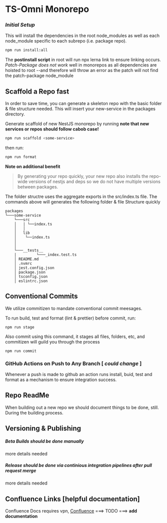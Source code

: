 # TS-Omni Monorepo

### _Initial Setup_

This will install the dependencies in the root node_modules as well as each node_module specific to each subrepo (i.e. package repo).

```sh
npm run install:all
```

The **postinstall script** in root will run npx lerna link to ensure linking occurs. _Patch-Package does not work_ well in monorepos as all dependencies are hoisted to root --and therefore will throw an error as the patch will not find the patch-package node_module

## Scaffold a Repo fast

In order to save time, you can generate a skeleton repo with the basic folder & file structure needed. This will insert your new-service in the packages directory.

Generate scaffold of new NestJS monorepo by running **note that new services or repos should follow cabob case!**

```sh
npm run scaffold <some-service>
```

then run:

```sh
npm run format
```

**Note on additional benefit**

> By generating your repo quickly,
> your new repo also installs the repo-wide versions of nestjs and deps
> so we do not have multiple versions between packages.

The folder structre uses the aggregate exports in the src/index.ts file.
The commands above will generates the following folder & file Structure quickly

```
packages
└───some-service
    └───src
    │   | └──index.ts
    │   │
    │   lib
    │    └──index.ts
    │
    │
    └───__tests__
    |         └───_index.test.ts
    │ README.md
    │ .nvmrc
    │ jest.config.json
    │ package.json
    │ tsconfig.json
    │ eslintrc.json
```

## Conventional Commits

We utilize commitizen to mandate conventional commit meesages.

To run build, test and format (lint & prettier) before commit, run:

```
npm run stage
```

Also commit using this command, it stages all files, folders, etc, and commitizen will guild you through the process

```
npm run commit
```

### GitHub Actions on Push to Any Branch [ *could change* ]

Whenever a push is made to github an action runs install, buid, test and format as a mechanism to ensure integration success.

## Repo ReadMe

When building out a new repo we should document things to be done, still. During the building process.

## Versioning & Publishing

##### Beta Builds should be done manually

more details needed

##### Release should be done via continious integration pipelines after pull request merge

more details needed

## Confluence Links [helpful documentation]

Confluence Docs requires vpn, [Confluence](https://confluence.techstyle.net)
===> TODO ===> **add documentation**
